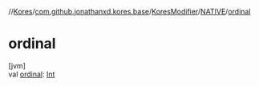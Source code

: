 //[Kores](../../../../index.md)/[com.github.jonathanxd.kores.base](../../index.md)/[KoresModifier](../index.md)/[NATIVE](index.md)/[ordinal](ordinal.md)

# ordinal

[jvm]\
val [ordinal](ordinal.md): [Int](https://kotlinlang.org/api/latest/jvm/stdlib/kotlin/-int/index.html)
